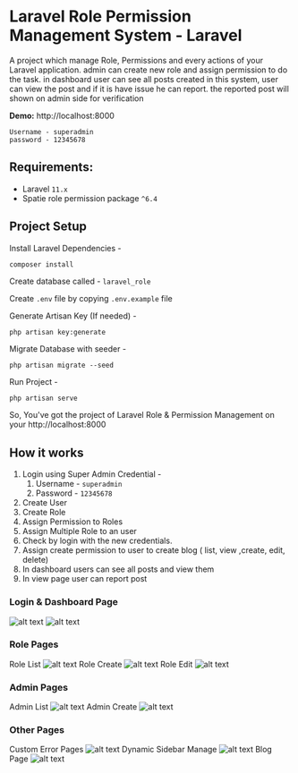 # Laravel Role Permission Management System - Laravel 

A project which manage Role, Permissions and every actions of your Laravel application. admin can create new role and assign permission to do the task. in dashboard user can see all posts created in this system, user can view the post and if it is have issue he can report. the reported post will shown on admin side for verification

**Demo:** http://localhost:8000
```
Username - superadmin
password - 12345678
```

## Requirements:
- Laravel `11.x`
- Spatie role permission package  `^6.4`

## Project Setup
Install Laravel Dependencies -
```console
composer install
```

Create database called - `laravel_role`

Create `.env` file by copying `.env.example` file

Generate Artisan Key (If needed) -
```console
php artisan key:generate
```

Migrate Database with seeder -
```console
php artisan migrate --seed
```

Run Project -
```php
php artisan serve
```


So, You've got the project of Laravel Role & Permission Management on your http://localhost:8000

## How it works
1. Login using Super Admin Credential -
    1. Username - `superadmin`
    1. Password - `12345678`
2. Create User
3. Create Role
4. Assign Permission to Roles
5. Assign Multiple Role to an user
6. Check by login with the new credentials.
7. Assign create permission to user to create blog ( list, view ,create, edit, delete)
8. In dashboard users can see all posts and view them 
9. In view page user can report post



### Login & Dashboard Page
![alt text][adminLoginImage]
![alt text][dashboardImage]

### Role Pages
Role List
![alt text][roleListImage]
Role Create
![alt text][roleCreateImage]
Role Edit
![alt text][roleEditImage]

### Admin Pages
Admin List
![alt text][adminListImage]
Admin Create
![alt text][adminCreateImage]

### Other Pages
Custom Error Pages
![alt text][errorPageImage]
Dynamic Sidebar Manage
![alt text][sidebarDyanamic]
Blog Page
![alt text][bloglistingpage]



[dashboardImage]: https://i.ibb.co/4MwCHML/Screenshot-2024-07-13-160214.png "Dashboard Page Laravel Role Management"
[roleListImage]: https://i.ibb.co/80jM3Q7/2-Laravel-Manage-Roles.png "2-Laravel-Manage-Roles"
[roleCreateImage]: https://i.ibb.co/kgM1ShW/3-Laravel-Role-Create.png "3-Laravel-Role-Create"
[roleEditImage]: https://i.ibb.co/b6jNPFr/4-Laravel-Role-Edit.png "4-Laravel-Role-Edit"
[adminListImage]: https://i.ibb.co/xY2N6Qd/5-Laravel-Admin-Manage.png "5-Laravel-Admin-Manage"
[adminCreateImage]: https://i.ibb.co/Drcn6Xn/6-Laravel-Admin-Create.png "6-Laravel-Admin-Create"
[adminLoginImage]: https://i.ibb.co/4g4vs4g/7-Login-Page.png "7-Login-Page"
[errorPageImage]: https://i.ibb.co/HYcvRH4/8-Error-Page-Handle.png "8 - Error Page Handling"
[sidebarDyanamic]: https://i.ibb.co/Jpq6X8x/9-Sidebar-Manage-Dynamically.png "9-Sidebar-Manage-Dynamically"
[bloglistingpage]: https://i.ibb.co/8P8y6c3/Screenshot-2024-07-13-155823.png "10 - Post listing page"

